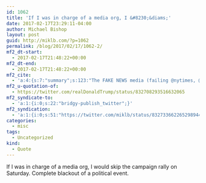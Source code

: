 ```yaml
---
id: 1062
title: 'If I was in charge of a media org, I &#8230;&diams;'
date: 2017-02-17T23:29:11-04:00
author: Michael Bishop
layout: post
guid: http://miklb.com/?p=1062
permalink: /blog/2017/02/17/1062-2/
mf2_dt-start:
  - 2017-02-17T21:48:22+00:00
mf2_dt-end:
  - 2017-02-17T21:48:22+00:00
mf2_cite:
  - 'a:4:{s:7:"summary";s:123:"The FAKE NEWS media (failing @nytimes, @NBCNews, @ABC, @CBS, @CNN) is not my enemy, it is the enemy of the American People!";s:11:"publication";s:7:"Twitter";s:8:"featured";s:75:"https://pbs.twimg.com/profile_images/1980294624/DJT_Headshot_V2_400x400.jpg";s:6:"author";a:3:{s:4:"name";s:33:"Donald J. Trump  Verified account";s:3:"url";s:35:"https://twitter.com/realDonaldTrump";s:5:"photo";s:74:"https://pbs.twimg.com/profile_images/1980294624/DJT_Headshot_V2_bigger.jpg";}}'
mf2_u-quotation-of:
  - https://twitter.com/realDonaldTrump/status/832708293516632065
mf2_syndicate-to:
  - 'a:1:{i:0;s:22:"bridgy-publish_twitter";}'
mf2_syndication:
  - 'a:1:{i:0;s:51:"https://twitter.com/miklb/status/832733662265298944";}'
categories:
  - misc
tags:
  - Uncategorized
kind:
  - Quote
---
```

If I was in charge of a media org, I would skip the campaign rally on Saturday. Complete blackout of a political event.